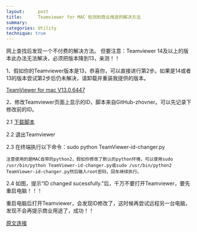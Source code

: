 ```yaml
---
layout:     post
title:      Teamviewer for MAC 检测到商业用途的解决方法
summary:
categories: Utility
technique: true
---
```


网上查找后发现一个不付费的解决方法。
但要注意：Teamviewer 14及以上的版本此办法无法解决，必须把版本降到13，亲测！！

1、假如你的Teamviewer版本是13，恭喜你，可以直接进行第2步。如果是14或者13的版本尝试第2步后仍未解决，请卸载并重装我提供的版本。

[TeamViewer for mac V13.0.6447](https://pan.baidu.com/disk/home#/all?path=%2Fteamviewer&vmode=list)

2、修改Teamviewer页面上显示的ID，脚本来自GitHub-zhovner。可以先记录下修改前的ID。 

2.1 [下载脚本](https://pan.baidu.com/disk/home#/all?path=%2Fteamviewer&vmode=list) 

2.2 退出Teamviewer 

2.3 在终端执行以下命令：sudo python TeamViewer-id-changer.py

    注意使用的是MAC自带的python2，假如你修改了默认的python环境，可以使用sudo /usr/bin/python TeamViewer-id-changer.py或sudo /usr/bin/python2 TeamViewer-id-changer.py然后输入root密码，回车继续执行。 

2.4 如图，提示“ID changed sucessfully.”后，千万不要打开Teamviewer，要先重启电脑！！！

重启电脑后打开Teamviewer，会发现ID修改了，这时候再尝试远程另一台电脑，发现不会再提示商业用途了，成功！！

[原文连接](https://www.jianshu.com/p/c1a77c351283)
